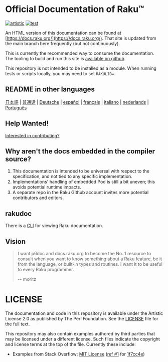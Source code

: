 # Official Documentation of Raku™

[![artistic](https://img.shields.io/badge/license-Artistic%202.0-blue.svg?style=flat)](https://opensource.org/licenses/Artistic-2.0)
[![test](https://github.com/Raku/doc/actions/workflows/test.yml/badge.svg)](https://github.com/Raku/doc/actions/workflows/test.yml)

An HTML version of this documentation can be found
at [https://docs.raku.org/](https://docs.raku.org/).
That site is updated from the main branch here
frequently (but not continuously).

This is currently the recommended way to consume the documentation. The tooling
to build and run this site is [available on github](https://github.com/Raku/doc-website).

This repository is not intended to be installed as a module. When running tests or
scripts locally, you may need to set ``RAKULIB=.``

## README in other languages

  [日本語](resources/i18n/jp/README.jp.md)
| [普通话](resources/i18n/zh/README.zh.md)
| [Deutsche](resources/i18n/de/README.de.md)
| [español](resources/i18n/es/README.es.md)
| [français](resources/i18n/fr/README.fr.md)
| [italiano](resources/i18n/it/README.it.md)
| [nederlands](resources/i18n/nl/README.nl.md)
| [Português](resources/i18n/pt/README.pt.md)

## Help Wanted!

[Interested in contributing?](writing-docs/README.md)

## Why aren't the docs embedded in the compiler source?

  1. This documentation is intended to be universal with
     respect to the specification, and not tied to any specific
     implementation.
  2. Implementations' handling of embedded Pod is still
     a bit uneven; this avoids potential runtime impacts.
  3. A separate repo in the Raku Github account invites
     more potential contributors and editors.

## rakudoc

There is a [CLI](https://github.com/Raku/rakudoc) for viewing Raku documentation.

## Vision

> I want p6doc and docs.raku.org to become the No. 1 resource to consult
> when you want to know something about a Raku feature, be it from the
> language, or built-in types and routines. I want it to be useful to every
> Raku programmer.
>
>    -- moritz

# LICENSE

The documentation and code in this repository is available under the Artistic License 2.0
as published by The Perl Foundation. See the [LICENSE](LICENSE) file for the full
text.

This repository may also contain examples authored by third parties that may be licensed under a different license. Such
files indicate the copyright and license terms at the top of the file. Currently these include:

* Examples from Stack Overflow; [MIT License](http://creativecommons.org/licenses/MIT) ([ref #1](http://stackoverflow.com/a/43669837/215487) for [1f7cc4e](https://github.com/Raku/doc/commit/1f7cc4efa0da38b5a9bf544c9b13cc335f87f7f6))
